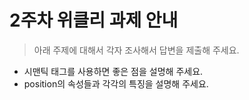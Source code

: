 # 2주차 위클리 과제 안내

> 아래 주제에 대해서 각자 조사해서 답변을 제출해 주세요.

-   시맨틱 태그를 사용하면 좋은 점을 설명해 주세요.
-   position의 속성들과 각각의 특징을 설명해 주세요.
